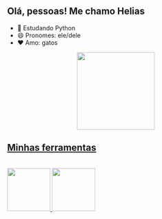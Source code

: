 ## Olá, pessoas! Me chamo Helias
  
- 🌱 Estudando Python
- 😄 Pronomes: ele/dele
- ❤️ Amo: gatos

<div align="center">
  <a href="https://github.com/eliascomh">
  <img height="180em" src="https://github-readme-stats.vercel.app/api?username=eliascomh&show_icons=true&theme=gruvbox&include_all_commits=true&count_private=true"/>
</div> 
 
  ## Minhas ferramentas
  
  </div>
<div style="display: inline_block"><br>
 <img aling=center width="100" src=https://img.shields.io/badge/Python-3776AB?style=for-the-badge&logo=python&logoColor=white />
 <img aling=center width="100" src=https://img.shields.io/badge/Ubuntu-E95420?style=for-the-badge&logo=ubuntu&logoColor=white />
</div>
